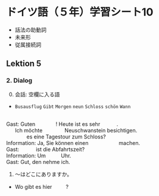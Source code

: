<style>
u { color: transparent; border-bottom: solid 1px }
u[placeholder]:before {
  content: attr(placeholder);
  color: inherit;
}
u:hover { color: inherit; border: none }
u:hover:before { display: none }
.conversation { white-space: pre-wrap }
</style>

# ドイツ語（５年）学習シート10
* 話法の助動詞
* 未来形
* 従属接続詞

## Lektion 5
### 2. Dialog
0. 会話: 空欄に入る語
  * `Busausflug` `Gibt` `Morgen` `neun` `Schloss` `schön` `Wann`
<div class="conversation">
Gast: Guten <u>Morgen</u>! Heute ist es sehr <u>schön</u>.
      Ich möchte <u>Schloss</u> Neuschwanstein besichtigen.
      <u>Gibt</u> es eine Tagestour zum Schloss?
Information: Ja, Sie können einen <u>Busausflug</u> machen.
Gast: <u>Wann</u> ist die Abfahrtszeit?
Information: Um <u>neun</u> Uhr.
Gast: Gut, den nehme ich.
</div>

1. 〜はどこにありますか。
 * Wo gibt es hier <u placeholder="(4格)"></u>?
